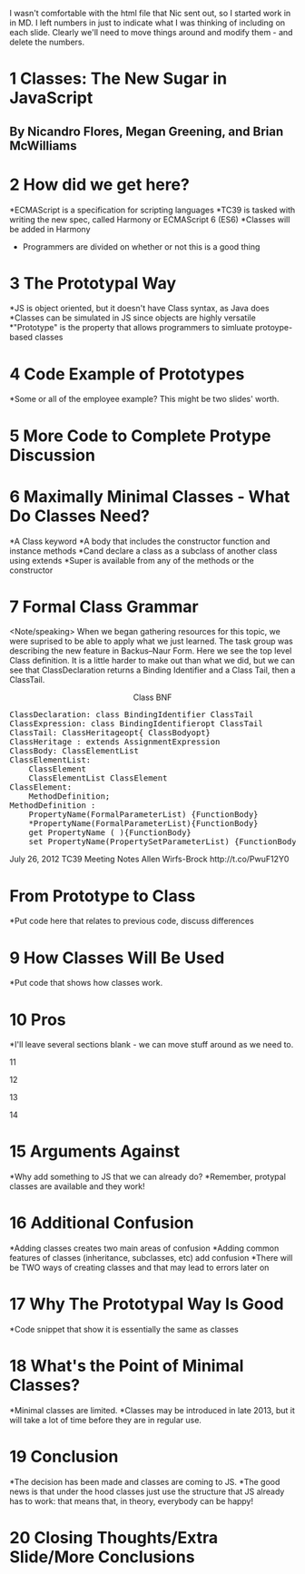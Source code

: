 I wasn't comfortable with the html file that Nic sent out, so I started work in in MD. I left numbers in just to indicate what I was thinking of including on each slide. Clearly we'll need to move things around and modify them - and delete the numbers.

1
Classes: The New Sugar in JavaScript
====================================

By Nicandro Flores, Megan Greening, and Brian McWilliams
--------------------------------------------------------

2
How did we get here?
====================

*ECMAScript is a specification for scripting languages
*TC39 is tasked with writing the new spec, called Harmony or ECMAScript 6 (ES6)
*Classes will be added in Harmony
* Programmers are divided on whether or not this is a good thing

3
The Prototypal Way
==================

*JS is object oriented, but it doesn't have Class syntax, as Java does
*Classes can be simulated in JS since objects are highly versatile
*"Prototype" is the property that allows programmers to simluate protoype-based classes

4
Code Example of Prototypes
==========================
*Some or all of the employee example? This might be two slides' worth.

5
More Code to Complete Protype Discussion
========================================

6
Maximally Minimal Classes - What Do Classes Need?
=================================================
*A Class keyword 
*A body that includes the constructor function and instance methods
*Cand declare a class as a subclass of another class using extends
*Super is available from any of the methods or the constructor

7
Formal Class Grammar
====================
<Note/speaking> When we began gathering resources for this topic, we were suprised to be able to apply what we just learned.  The task group was describing the new feature in Backus–Naur Form.   Here we see the top level Class definition.  It is a little harder to make out than what we did, but we can see that ClassDeclaration returns a Binding Identifier and a Class Tail, then a ClassTail.
<End speaking><p>
<center>Class BNF</center>
<pre>
ClassDeclaration: class BindingIdentifier ClassTail
ClassExpression: class BindingIdentifieropt ClassTail
ClassTail: ClassHeritageopt{ ClassBodyopt}
ClassHeritage : extends AssignmentExpression 
ClassBody: ClassElementList 
ClassElementList: 
    ClassElement 
    ClassElementList ClassElement 
ClassElement:
    MethodDefinition;
MethodDefinition :
    PropertyName(FormalParameterList) {FunctionBody}
    *PropertyName(FormalParameterList){FunctionBody}
    get PropertyName ( ){FunctionBody}
    set PropertyName(PropertySetParameterList) {FunctionBody}
</pre>
<align = right>
July 26, 2012 TC39 Meeting Notes Allen Wirfs-Brock http://t.co/PwuF12Y0
</align>

From Prototype to Class
=======================
*Put code here that relates to previous code, discuss differences

9
How Classes Will Be Used
========================
*Put code that shows how classes work.

10
Pros
====
*I'll leave several sections blank - we can move stuff around as we need to.

11

12

13

14

15
Arguments Against
=================
*Why add something to JS that we can already do?
*Remember, protypal classes are available and they work!

16
Additional Confusion
====================
*Adding classes creates two main areas of confusion
*Adding common features of classes (inheritance, subclasses, etc) add confusion
*There will be TWO ways of creating classes and that may lead to errors later on

17
Why The Prototypal Way Is Good
==============================
*Code snippet that show it is essentially the same as classes

18
What's the Point of Minimal Classes?
====================================
*Minimal classes are limited.
*Classes may be introduced in late 2013, but it will take a lot of time before they are in regular use.

19
Conclusion
==========
*The decision has been made and classes are coming to JS.
*The good news is that under the hood classes just use the structure that JS already has to work: that means that, in theory, everybody can be happy!

20
Closing Thoughts/Extra Slide/More Conclusions
=============================================
